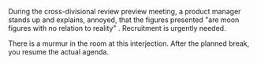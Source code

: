 During the cross-divisional review preview meeting, a product manager stands up and explains, annoyed, that the figures presented &quot;are moon figures with no relation to reality&quot; . Recruitment is urgently needed.

There is a murmur in the room at this interjection. After the planned break, you resume the actual agenda.
